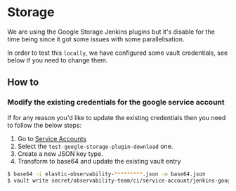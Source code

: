 # Storage

We are using the Google Storage Jenkins plugins but it's disable for the time being since it got some issues with some parallelisation.

In order to test this `locally`, we have configured some vault credentials, see below if you need to change them.

## How to

### Modify the existing credentials for the google service account

If for any reason you'd like to update the existing credentials then you need to follow the below steps:

1. Go to [Service Accounts](https://console.cloud.google.com/iam-admin/serviceaccounts?project=elastic-observability)
1. Select the `test-google-storage-plugin-download` one.
1. Create a new JSON key type.
1. Transform to base64 and update the existing vault entry

```bash
$ base64 -i elastic-observability-*********.json -o base64.json
$ vault write secret/observability-team/ci/service-account/jenkins-google-storage-elastic-observability google_cloud_bucket_secret=@base64.json ticket=https://github.com/elastic/apm-pipeline-library/pull/867
```
